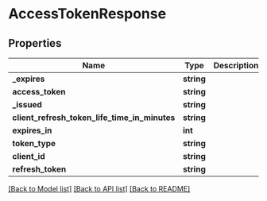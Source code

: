 # AccessTokenResponse

## Properties
Name | Type | Description | Notes
------------ | ------------- | ------------- | -------------
**_expires** | **string** |  | [optional] 
**access_token** | **string** |  | [optional] 
**_issued** | **string** |  | [optional] 
**client_refresh_token_life_time_in_minutes** | **string** |  | [optional] 
**expires_in** | **int** |  | [optional] 
**token_type** | **string** |  | [optional] 
**client_id** | **string** |  | [optional] 
**refresh_token** | **string** |  | [optional] 

[[Back to Model list]](../README.md#documentation-for-models) [[Back to API list]](../README.md#documentation-for-api-endpoints) [[Back to README]](../README.md)


